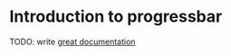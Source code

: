 # Introduction to progressbar

TODO: write [great documentation](http://jacobian.org/writing/great-documentation/what-to-write/)
